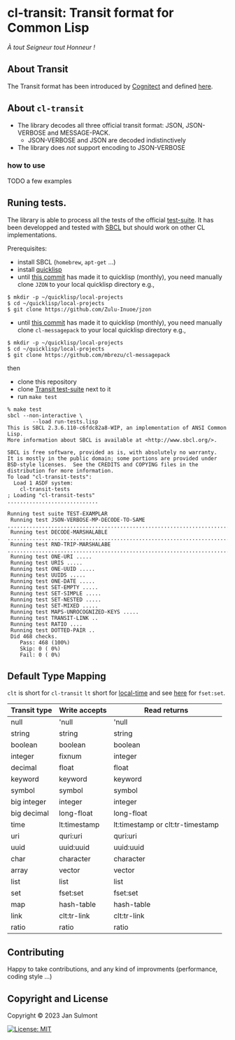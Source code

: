 # cl-transit: Transit format for Common Lisp

*À tout Seigneur tout Honneur !*

## About Transit 

The Transit format has been introduced by [Cognitect](https://www.cognitect.com/) and defined [here](https://github.com/cognitect/transit-format).

## About `cl-transit`

* The library decodes  all three official transit format: JSON, JSON-VERBOSE and MESSAGE-PACK.
  *  JSON-VERBOSE and JSON are decoded indistinctively
* The library does *not* support encoding to JSON-VERBOSE

### how to use

TODO a few examples

## Runing tests.

The library is able to process all the tests of the official [test-suite](https://github.com/cognitect/transit-format/blob/master/examples/0.8/simple/README.md). It has been developped and tested with [SBCL](https://www.sbcl.org/) but should work on other CL implementations.  


Prerequisites:

* install SBCL (`homebrew`, `apt-get` ...)
* install [quicklisp](https://www.quicklisp.org/beta/)
* until [this commit](https://github.com/Zulu-Inuoe/jzon/commit/d6428d6602752d44d5b08e9c0a51d31f92aee2ab)  has made it to quicklisp (monthly), you need manually clone `JZON` to your local quicklisp directory e.g.,

```shell
$ mkdir -p ~/quicklisp/local-projects
$ cd ~/quicklisp/local-projects
$ git clone https://github.com/Zulu-Inuoe/jzon
```
* until [this commit](https://github.com/mbrezu/cl-messagepack/commit/8ff2060ed20677feef8ac01558690df0aeac30b6)  has made it to quicklisp (monthly), you need manually clone `cl-messagepack` to your local quicklisp directory e.g.,

```shell
$ mkdir -p ~/quicklisp/local-projects
$ cd ~/quicklisp/local-projects
$ git clone https://github.com/mbrezu/cl-messagepack
```


then

* clone this repository
* clone [Transit test-suite](https://github.com/cognitect/transit-format.git) next to it
* run `make test`

```
% make test
sbcl --non-interactive \
		--load run-tests.lisp
This is SBCL 2.3.6.110-c6fdc82a8-WIP, an implementation of ANSI Common Lisp.
More information about SBCL is available at <http://www.sbcl.org/>.

SBCL is free software, provided as is, with absolutely no warranty.
It is mostly in the public domain; some portions are provided under
BSD-style licenses.  See the CREDITS and COPYING files in the
distribution for more information.
To load "cl-transit-tests":
  Load 1 ASDF system:
    cl-transit-tests
; Loading "cl-transit-tests"
.............................

Running test suite TEST-EXAMPLAR
 Running test JSON-VERBOSE-MP-DECODE-TO-SAME ..................................................................................................................................
 Running test DECODE-MARSHALABLE ........................................................................................................................................................................
 Running test RND-TRIP-MARSHALABE ................................................................................................................
 Running test ONE-URI .....
 Running test URIS .....
 Running test ONE-UUID .....
 Running test UUIDS .....
 Running test ONE-DATE .....
 Running test SET-EMPTY .....
 Running test SET-SIMPLE .....
 Running test SET-NESTED .....
 Running test SET-MIXED .....
 Running test MAPS-UNROCOGNIZED-KEYS .....
 Running test TRANSIT-LINK ..
 Running test RATIO ....
 Running test DOTTED-PAIR ..
 Did 468 checks.
    Pass: 468 (100%)
    Skip: 0 ( 0%)
    Fail: 0 ( 0%)
```

## Default Type Mapping

`clt` is short for `cl-transit` `lt` short for [local-time](https://github.com/dlowe-net/local-time) and see [here](https://github.com/slburson/fset.git) for `fset:set`.

|Transit type|Write accepts|Read returns|
|------------|-------------|------------|
|null        |'null        |'null       |
|string      |string       |string      |
|boolean     |boolean      |boolean     |
|integer     |fixnum       |integer      |
|decimal     |float        |float
|keyword     |keyword      |keyword     |
|symbol      |symbol       |symbol      |
|big integer |integer      |integer      |
|big decimal |long-float   |long-float   |
|time        |lt:timestamp    |lt:timestamp or clt:tr-timestamp|
|uri         |quri:uri        |quri:uri            |
|uuid        |uuid:uuid       |uuid:uuid           |
|char        |character    |character           |
|array       |vector       |vector              |
|list        |list         |list             |
|set         |fset:set   |fset:set         |
|map         |hash-table   |hash-table       |
|link        |clt:tr-link        |clt:tr-link|
|ratio       |ratio        |ratio               |

## Contributing

Happy to take contributions, and any kind of improvments (performance, coding style ...)

## Copyright and License

Copyright © 2023 Jan Sulmont

[![License: MIT](https://img.shields.io/badge/License-MIT-yellow.svg)](https://opensource.org/licenses/MIT)


